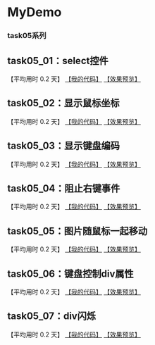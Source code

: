 # MyDemo

### task05系列

## task05_01：select控件

【平均用时 0.2 天】
[【我的代码】](https://github.com/wangsiyuan233/MyDemo/blob/master/task05/01/task05_01.html)
[【效果预览】](https://wangsiyuan233.cn/MyDemo/task05/01/task05_01.html)

## task05_02：显示鼠标坐标

【平均用时 0.2 天】
[【我的代码】](https://github.com/wangsiyuan233/MyDemo/blob/master/task05/02/task05_02.html)
[【效果预览】](https://wangsiyuan233.cn/MyDemo/task05/02/task05_02.html)

## task05_03：显示键盘编码

【平均用时 0.2 天】
[【我的代码】](https://github.com/wangsiyuan233/MyDemo/blob/master/task05/03/task05_03.html)
[【效果预览】](https://wangsiyuan233.cn/MyDemo/task05/03/task05_03.html)

## task05_04：阻止右键事件

【平均用时 0.2 天】
[【我的代码】](https://github.com/wangsiyuan233/MyDemo/blob/master/task05/04/task05_04.html)
[【效果预览】](https://wangsiyuan233.cn/MyDemo/task05/04/task05_04.html)

## task05_05：图片随鼠标一起移动

【平均用时 0.2 天】
[【我的代码】](https://github.com/wangsiyuan233/MyDemo/blob/master/task05/05/task05_05.html)
[【效果预览】](https://wangsiyuan233.cn/MyDemo/task05/05/task05_05.html)


## task05_06：键盘控制div属性

【平均用时 0.2 天】
[【我的代码】](https://github.com/wangsiyuan233/MyDemo/blob/master/task05/06/task05_06.html)
[【效果预览】](https://wangsiyuan233.cn/MyDemo/task05/06/task05_06.html)

## task05_07：div闪烁

【平均用时 0.2 天】
[【我的代码】](https://github.com/wangsiyuan233/MyDemo/blob/master/task05/07/task05_07.html)
[【效果预览】](https://wangsiyuan233.cn/MyDemo/task05/07/task05_07.html)